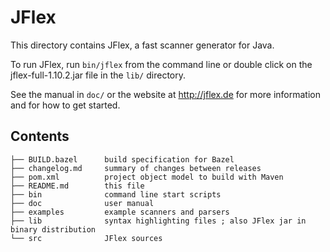 <!--
  Copyright 2023, Gerwin Klein, Régis Décamps, Steve Rowe
  SPDX-License-Identifier: CC-BY-SA-4.0
-->

# JFlex

This directory contains JFlex, a fast scanner generator for Java.

To run JFlex, run `bin/jflex` from the command line or double click on the
jflex-full-1.10.2.jar file in the `lib/` directory.

See the manual in `doc/` or the website at <http://jflex.de> for more
information and for how to get started.


## Contents

    ├── BUILD.bazel      build specification for Bazel
    ├── changelog.md     summary of changes between releases
    ├── pom.xml          project object model to build with Maven
    ├── README.md        this file
    ├── bin              command line start scripts
    ├── doc              user manual
    ├── examples         example scanners and parsers
    ├── lib              syntax highlighting files ; also JFlex jar in binary distribution
    └── src              JFlex sources
